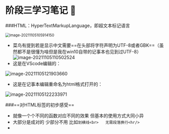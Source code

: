 # 阶段三学习笔记 🎅

###HTML：HyperTextMarkupLanguage，即超文本标记语言

<img src="C:\Users\阿ven\AppData\Roaming\Typora\typora-user-images\image-20211105105914150.png" alt="image-20211105105914150" style="zoom: 80%;" />

+ 菜鸟有提到若是显示中文需要==在头部将字符声明为UTF-8或者GBK==（虽然都不是很懂为啥但是我在win10自带的记事本也见到过UTF-8）![image-20211105110502524](C:\Users\阿ven\AppData\Roaming\Typora\typora-user-images\image-20211105110502524.png)
+ 这是在VScode编辑的：

![image-20211105121903660](C:\Users\阿ven\AppData\Roaming\Typora\typora-user-images\image-20211105121903660.png)

+ 这是在记事本编辑重命名为html格式打开的：

![image-20211105122233971](C:\Users\阿ven\AppData\Roaming\Typora\typora-user-images\image-20211105122233971.png)

###==对HTML标签的初步感受==

+ 就像一个个不同的函数对应不同的效果 但基本的使用方式大同小异
+ 大部分是成对的 少部分不用 比如`划横线<br>   无需段落换行<hr/>`
+ 
